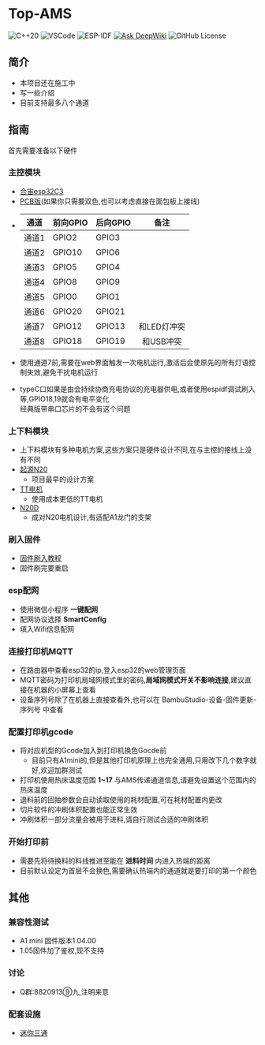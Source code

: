 # Top-AMS
![C++20](https://img.shields.io/badge/C%2B%2B-20-blue?logo=c%2B%2B&logoColor=white)
![VSCode](https://img.shields.io/badge/IDE-VSCode-007ACC?logo=visual-studio-code&logoColor=white)
![ESP-IDF](https://img.shields.io/badge/Framework-ESP--IDF-green?logo=espressif&logoColor=white)
[![Ask DeepWiki](https://deepwiki.com/badge.svg)](https://deepwiki.com/nccrrv/Top-AMS)
![GitHub License](https://img.shields.io/github/license/nccrrv/Top-AMS)
## 简介
- 本项目还在施工中
- 写一些介绍
- 目前支持最多八个通道
## 指南
首先需要准备以下硬件
### 主控模块
- [合宙esp32C3](https://wiki.luatos.com/chips/esp32c3/board.html)
- [PCB版](https://oshwhub.com/eda_xnlouvih/top-ams-8-tong-dao)(如果你只需要双色,也可以考虑直接在面包板上接线)
<!-- - 电机芯片<br>之后放上PCB版的嘉立创链接以及电机芯片的具体型号  -->
-
  | 通道  | 前向GPIO | 后向GPIO |    备注     |
  | :---: | :------- | :------- | :---------: |
  | 通道1 | GPIO2    | GPIO3    |
  | 通道2 | GPIO10   | GPIO6    |
  | 通道3 | GPIO5    | GPIO4    |
  | 通道4 | GPIO8    | GPIO9    |
  | 通道5 | GPIO0    | GPIO1    |
  | 通道6 | GPIO20   | GPIO21   |
  | 通道7 | GPIO12   | GPIO13   | 和LED灯冲突 |
  | 通道8 | GPIO18   | GPIO19   |  和USB冲突  |

- 使用通道7前,需要在web界面触发一次电机运行,激活后会使原先的所有灯语控制失效,避免干扰电机运行
- typeC口如果是由会持续协商充电协议的充电器供电,或者使用espidf调试刷入等,GPIO18,19就会有电平变化<br>
  经典版带串口芯片的不会有这个问题
### 上下料模块
- 上下料模块有多种电机方案,这些方案只是硬件设计不同,在与主控的接线上没有不同
- [起源N20](hard/N20电机方案/README.md)
  - 项目最早的设计方案
- [TT电机](https://makerworld.com.cn/zh/models/1418429-gua-pei-topduo-se-da-yin-de-ttji-chu-ji-v2-0#profileId-1540158)
  - 使用成本更低的TT电机
- [N20D](https://makerworld.com.cn/zh/models/1464399-n20dian-ji-8tong-ji-chu-ji#profileId-1594882)
  - 成对N20电机设计,有适配A1龙门的支架

### 刷入固件
- [固件刷入教程](https://docs.espressif.com/projects/esp-test-tools/zh_CN/latest/esp32/production_stage/tools/flash_download_tool.html)
- 固件刷完要重启
### esp配网
- 使用微信小程序 **一键配网**
- 配网协议选择 **SmartConfig** 
- 填入Wifi信息配网
### 连接打印机MQTT
- 在路由器中查看esp32的ip,登入esp32的web管理页面
- MQTT密码为打印机局域网模式里的密码,**局域网模式开关不影响连接**,建议直接在机器的小屏幕上查看
- 设备序列号除了在机器上直接查看外,也可以在 BambuStudio-设备-固件更新-序列号 中查看
### 配置打印机gcode
- 将对应机型的Gcode加入到打印机换色Gocde前
  - 目前只有A1mini的,但是其他打印机原理上也完全通用,只用改下几个数字就好,欢迎加群测试  
- 打印机使用热床温度范围 **1~17** 与AMS传递通道信息,请避免设置这个范围内的热床温度
- 退料前的回抽参数会自动读取使用的耗材配置,可在耗材配置内更改
- 切片软件的冲刷体积配置也能正常生效
- 冲刷体积一部分流量会被用于进料,请自行测试合适的冲刷体积
### 开始打印前
- 需要先将待换料的料线推进至能在 **进料时间** 内进入热端的距离
- 目前默认设定为首层不会换色,需要确认热端内的通道就是要打印的第一个颜色

## 其他  
### 兼容性测试
- A1 mini 固件版本1.04.00
- 1.05固件加了鉴权,现不支持
### 讨论
- Q群:8820913⑨九,注明来意
### 配套设施
- [迷你三通](https://makerworld.com.cn/zh/models/1289990-3tong-mini-wu-xu-qi-dong-jie-tou-chao-si-hua#profileId-1383310)


  
